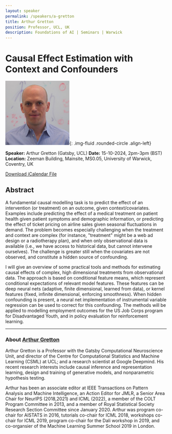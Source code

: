 ```yaml
---
layout: speaker
permalink: /speakers/a-gretton
title: Arthur Gretton
position: Professor, UCL, UK
description: Foundations of AI | Seminars | Warwick
---
```


# Causal Effect Estimation with Context and Confounders

![Arthur Gretton](/assets/img/agretton.jpg){: .img-fluid .rounded-circle .align-left}

**Speaker:** Arthur Gretton (Gatsby, UCL)
**Date:** 15-10-2024, 2pm-3pm (BST)
**Location:** Zeeman Building, Mainsite, MS0.05, University of Warwick, Coventry, UK

[Download iCalendar File](/assets/ics/event.ics)

## Abstract

A fundamental causal modelling task is to predict the effect of an intervention (or treatment) on an outcome, given context/covariates. Examples include predicting the effect of a medical treatment on patient health given patient symptoms and demographic information, or predicting the effect of ticket pricing on airline sales given seasonal fluctuations in demand. The problem becomes especially challenging when the treatment and context are complex (for instance, "treatment" might be a web ad design or a radiotherapy plan), and when only observational data is available (i.e., we have access to historical data, but cannot intervene ourselves). The challenge is greater still when the covariates are not observed, and constitute a hidden source of confounding.

I will give an overview of some practical tools and methods for estimating causal effects of complex, high dimensional treatments from observational data. The approach is based on conditional feature means, which represent conditional expectations of relevant model features. These features can be deep neural nets (adaptive, finite dimensional, learned from data), or kernel features (fixed, infinite dimensional, enforcing smoothness). When hidden confounding is present, a neural net implementation of instrumental variable regression can be used to correct for this confounding. The methods will be applied to modelling employment outcomes for the US Job Corps program for Disadvantaged Youth, and in policy evaluation for reinforcement learning.

---

### About [Arthur Gretton](https://www.gatsby.ucl.ac.uk/~gretton/)

Arthur Gretton is a Professor with the Gatsby Computational Neuroscience Unit, and director of the Centre for Computational Statistics and Machine Learning (CSML) at UCL; and a research scientist at Google Deepmind. His recent research interests include causal inference and representation learning, design and training of generative models, and nonparametric hypothesis testing.

Arthur has been an associate editor at IEEE Transactions on Pattern Analysis and Machine Intelligence, an Action Editor for JMLR, a Senior Area Chair for NeurIPS (2018,2021) and ICML (2022), a member of the COLT Program Committee in 2013, and a member of Royal Statistical Society Research Section Committee since January 2020. Arthur was program co-chair for AISTATS in 2016, tutorials co-chair for ICML 2018, workshops co-chair for ICML 2019, program co-chair for the Dali workshop in 2019, and co-organsier of the Machine Learning Summer School 2019 in London.
